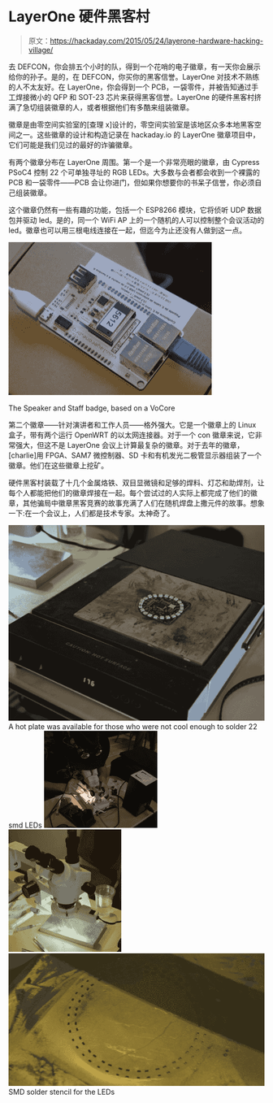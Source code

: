 # LayerOne 硬件黑客村

> 原文：<https://hackaday.com/2015/05/24/layerone-hardware-hacking-village/>

去 DEFCON，你会排五个小时的队，得到一个花哨的电子徽章，有一天你会展示给你的孙子。是的，在 DEFCON，你买你的黑客信誉。LayerOne 对技术不熟练的人不太友好。在 LayerOne，你会得到一个 PCB，一袋零件，并被告知通过手工焊接微小的 QFP 和 SOT-23 芯片来获得黑客信誉。LayerOne 的硬件黑客村挤满了急切组装徽章的人，或者根据他们有多酷来组装徽章。

徽章是由零空间实验室的[查理 x]设计的，零空间实验室是该地区众多本地黑客空间之一。这些徽章的设计和构造记录在 hackaday.io 的 LayerOne 徽章项目中，它们可能是我们见过的最好的诈骗徽章。

有两个徽章分布在 LayerOne 周围。第一个是一个非常亮眼的徽章，由 Cypress PSoC4 控制 22 个可单独寻址的 RGB LEDs。大多数与会者都会收到一个裸露的 PCB 和一袋零件——PCB 会让你进门，但如果你想要你的书呆子信誉，你必须自己组装徽章。

这个徽章仍然有一些有趣的功能，包括一个 ESP8266 模块，它将侦听 UDP 数据包并驱动 led。是的，同一个 WiFi AP 上的一个随机的人可以控制整个会议活动的 led。徽章也可以用三根电线连接在一起，但迄今为止还没有人做到这一点。

[![vocore](img/717bb29a35d350461f803a9c3c7832a4.png)](https://hackaday.com/wp-content/uploads/2015/05/vocore.jpg)

The Speaker and Staff badge, based on a VoCore

第二个徽章——针对演讲者和工作人员——格外强大。它是一个徽章上的 Linux 盒子，带有两个运行 OpenWRT 的以太网连接器。对于一个 con 徽章来说，它非常强大，但这不是 LayerOne 会议上计算最复杂的徽章。对于去年的徽章，[charlie]用 FPGA、SAM7 微控制器、SD 卡和有机发光二极管显示器组装了一个徽章。他们在这些徽章上挖矿。

硬件黑客村装载了十几个金属烙铁、双目显微镜和足够的焊料、灯芯和助焊剂，让每个人都能把他们的徽章焊接在一起。每个尝试过的人实际上都完成了他们的徽章，其他骗局中徽章黑客竞赛的故事充满了人们在随机焊盘上撒元件的故事。想象一下:在一个会议上，人们都是技术专家。太神奇了。

 [![A hot plate was available for those who were not cool enough to solder 22 smd LEDs](img/4a0f9bbdba5bd0a6c73e1f863643e73b.png "plate")](https://i0.wp.com/hackaday.com/wp-content/uploads/2015/05/plate.jpg?ssl=1) A hot plate was available for those who were not cool enough to solder 22 smd LEDs [![awesome hat](img/dcb9fa65f456f223006a3017cc63471b.png "awesome hat")](https://i0.wp.com/hackaday.com/wp-content/uploads/2015/05/awesome-hat.jpg?ssl=1)  [![microscope](img/80f7069fd879bc82da4bc0fae2a39b49.png "microscope")](https://i0.wp.com/hackaday.com/wp-content/uploads/2015/05/microscope.jpg?ssl=1)  [![SMD solder stencil for the LEDs](img/2090047377f81b6222867251956b76cc.png "stencil")](https://i0.wp.com/hackaday.com/wp-content/uploads/2015/05/stencil.jpg?ssl=1) SMD solder stencil for the LEDs